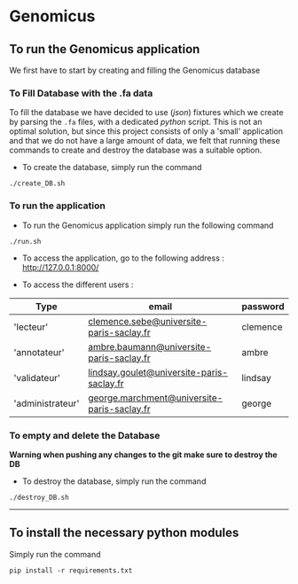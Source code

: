 # Genomicus

## To run the Genomicus application

We first have to start by creating and filling the Genomicus database

### To Fill Database with the .fa data

To fill the database we have decided to use (*json*) fixtures which we create by parsing the ```.fa``` files, with a dedicated *python* script. This is not an optimal solution, but since this project consists of only a 'small' application and that we do not have a large amount of data, we felt that running these commands to create and destroy the database was a suitable option.

* To create the database, simply run the command 

```
./create_DB.sh
```


### To run the application 

* To run the Genomicus application simply run the following command

```
./run.sh
```

* To access the application, go to the following address : http://127.0.0.1:8000/ 


* To access the different users :  

| Type             | email                                       | password |
|------------------|---------------------------------------------|----------|
| 'lecteur'        | clemence.sebe@universite-paris-saclay.fr    | clemence |
| 'annotateur'     | ambre.baumann@universite-paris-saclay.fr    | ambre    |
| 'validateur'     | lindsay.goulet@universite-paris-saclay.fr   | lindsay  |
| 'administrateur' | george.marchment@universite-paris-saclay.fr | george   |

### To empty and delete the Database

**Warning when pushing any changes to the git make sure to destroy the DB**

* To destroy the database, simply run the command 

```
./destroy_DB.sh
```

___

## To install the necessary python modules

Simply run the command

```
pip install -r requirements.txt
```